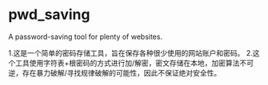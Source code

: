 # pwd_saving
 A password-saving tool for plenty of websites.

1.这是一个简单的密码存储工具，旨在保存各种很少使用的网站账户和密码。
2.这个工具使用字符表+根密码的方式进行加/解密，密文存储在本地，加密算法不可逆，存在暴力破解/寻找规律破解的可能性，因此不保证绝对安全性。

